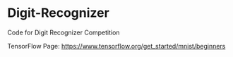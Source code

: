 # Digit-Recognizer
Code for Digit Recognizer Competition

TensorFlow Page: https://www.tensorflow.org/get_started/mnist/beginners
